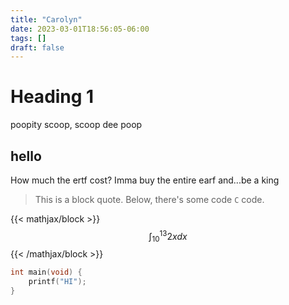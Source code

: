 ```yaml
---
title: "Carolyn"
date: 2023-03-01T18:56:05-06:00
tags: []
draft: false
---
```



# Heading 1

poopity scoop, scoop dee poop

## hello

How much the ertf cost? Imma buy the entire earf and...be a king

> This is a block quote. Below, there's some code `C` code. 



{{< mathjax/block >}}
$$ \int_{10}^{13} 2xdx$$
{{< /mathjax/block >}}

```c
int main(void) {
	printf("HI");
}

```
